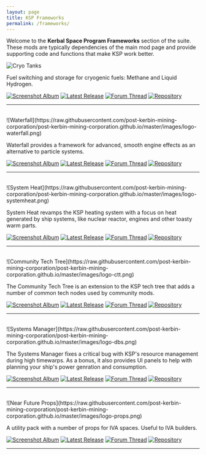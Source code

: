 ```yaml
---
layout: page
title: KSP Frameworks
permalink: /frameworks/
---
```


Welcome to the **Kerbal Space Program Frameworks** section of the suite. These mods are typically dependencies of the main mod page and provide supporting code and functions that make KSP work better. 


![Cryo Tanks](https://raw.githubusercontent.com/post-kerbin-mining-corporation/post-kerbin-mining-corporation.github.io/master/images/logo-cryotanks.png)

Fuel switching and storage for cryogenic fuels: Methane and Liquid Hydrogen.


[![Screenshot Album][album]]() 
[![Latest Release](https://img.shields.io/badge/LATEST_RELEASE-1.6.0-24292e?style=for-the-badge&logo=GitHub)](https://github.com/post-kerbin-mining-corporation/CryoTanks/releases/latest) 
[![Forum Thread][forum-thread]](https://forum.kerbalspaceprogram.com/)
[![Repository][source-repo]](https://github.com/post-kerbin-mining-corporation/CryoTanks/)

---
<br/>
![Waterfall](https://raw.githubusercontent.com/post-kerbin-mining-corporation/post-kerbin-mining-corporation.github.io/master/images/logo-waterfall.png)

Waterfall provides a framework for advanced, smooth engine effects as an alternative to particle systems. 

[![Screenshot Album][album]](https://imgur.com/a/7dKvGXp) 
[![Latest Release](https://img.shields.io/badge/LATEST_RELEASE-0.6.3-24292e?style=for-the-badge&logo=GitHub)](https://github.com/post-kerbin-mining-corporation/Waterfall/releases/latest) 
[![Forum Thread][forum-thread]](https://forum.kerbalspaceprogram.com/index.php?/topic/196309-111x-waterfall-a-framework-for-continuous-mesh-driven-engine-effects-march-26/)
[![Repository][source-repo]](https://github.com/post-kerbin-mining-corporation/Waterfall/)

---
<br/>
![System Heat](https://raw.githubusercontent.com/post-kerbin-mining-corporation/post-kerbin-mining-corporation.github.io/master/images/logo-systemheat.png)

System Heat revamps the KSP heating system with a focus on heat generated by ship systems, like nuclear reactor, engines and other toasty warm parts. 


[![Screenshot Album][album]]() 
[![Latest Release](https://img.shields.io/badge/LATEST_RELEASE-0.4.1-24292e?style=for-the-badge&logo=GitHub)](https://github.com/post-kerbin-mining-corporation/SystemHeat/releases/latest) 
[![Forum Thread][forum-thread]](https://forum.kerbalspaceprogram.com/)
[![Repository][source-repo]](https://github.com/post-kerbin-mining-corporation/SystemHeat/)

---
<br/>
![Community Tech Tree](https://raw.githubusercontent.com/post-kerbin-mining-corporation/post-kerbin-mining-corporation.github.io/master/images/logo-ctt.png)


The Community Tech Tree is an extension to the KSP tech tree that adds a number of common tech nodes used by community mods.

[![Screenshot Album][album]]() 
[![Latest Release](https://img.shields.io/badge/LATEST_RELEASE-3.4.3-24292e?style=for-the-badge&logo=GitHub)](https://github.com/post-kerbin-mining-corporation/CommunityTechTree/releases/latest) 
[![Forum Thread][forum-thread]](https://forum.kerbalspaceprogram.com/)
[![Repository][source-repo]](https://github.com/post-kerbin-mining-corporation/CommunityTechTree/)

---
<br/>
![Systems Manager](https://raw.githubusercontent.com/post-kerbin-mining-corporation/post-kerbin-mining-corporation.github.io/master/images/logo-dbs.png)

The Systems Manager fixes a critical bug with KSP's resource management during high timewarps. As a bonus, it also provides UI panels to help with planning your ship's power genration and consumption. 

[![Screenshot Album][album]]() 
[![Latest Release](https://img.shields.io/badge/LATEST_RELEASE-2.2.2-24292e?style=for-the-badge&logo=GitHub)](https://github.com/post-kerbin-mining-corporation/DynamicBatteryStorage/releases/latest) 
[![Forum Thread][forum-thread]](https://forum.kerbalspaceprogram.com/)
[![Repository][source-repo]](https://github.com/post-kerbin-mining-corporation/DynamicBatteryStorage/)

---
<br/>
![Near Future Props](https://raw.githubusercontent.com/post-kerbin-mining-corporation/post-kerbin-mining-corporation.github.io/master/images/logo-props.png)

A utility pack with a number of props for IVA spaces. Useful to IVA builders. 

[![Screenshot Album][album]](https://imgur.com/a/Yma2u) 
[![Latest Release](https://img.shields.io/badge/LATEST_RELEASE-0.6.4-24292e?style=for-the-badge&logo=GitHub)](https://github.com/post-kerbin-mining-corporation/NearFutureProps/releases/latest) 
[![Forum Thread][forum-thread]](https://forum.kerbalspaceprogram.com/index.php?/topic/166941-111x-near-future-props-prop-assets-for-iva-developers/)
[![Repository][source-repo]](https://github.com/post-kerbin-mining-corporation/NearFutureProps/)

---

[forum-thread]: https://img.shields.io/badge/KSP_FORUM_THREAD-1265a1?style=for-the-badge "Forum Thread"
[album]: https://img.shields.io/badge/PICTURES-1265a1?style=for-the-badge "Album"
[source-repo]: https://img.shields.io/badge/Repository-24292e?style=for-the-badge&logo=GitHub "A"

